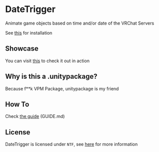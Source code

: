 # DateTrigger

Animate game objects based on time and/or date of the VRChat Servers

See [this][install-path] for installation

## Showcase

You can visit [this][world-link] to check it out in action

## Why is this a .unitypackage?

Because f**k VPM Package, unitypackage is my friend

## How To

Check [the guide][guide-path] (GUIDE.md)

## License

DateTrigger is licensed under `NTF`, see [here][license-path] for more information

[install-path]: ./INSTALL.md
[guide-path]: ./GUIDE.md
[license-path]: ./LICENSE
[world-link]: https://vrchat.com/home/launch?worldId=wrld_f842fa97-4907-43ff-8633-626beee5f92e